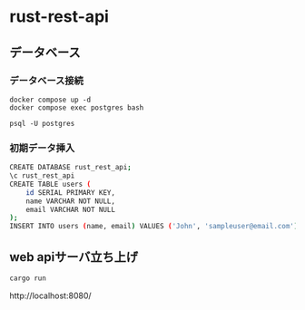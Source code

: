 # rust-rest-api

## データベース

### データベース接続
```
docker compose up -d
docker compose exec postgres bash

psql -U postgres
```

### 初期データ挿入
```bash
CREATE DATABASE rust_rest_api;
\c rust_rest_api
CREATE TABLE users (
    id SERIAL PRIMARY KEY,
    name VARCHAR NOT NULL,
    email VARCHAR NOT NULL
);
INSERT INTO users (name, email) VALUES ('John', 'sampleuser@email.com');
```

## web apiサーバ立ち上げ
```bash
cargo run
```

http://localhost:8080/

